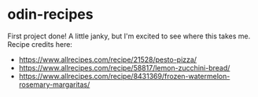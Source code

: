 # odin-recipes
First project done! A little janky, but I'm excited to see where this takes me. 
Recipe credits here: 
- https://www.allrecipes.com/recipe/21528/pesto-pizza/
- https://www.allrecipes.com/recipe/58817/lemon-zucchini-bread/
- https://www.allrecipes.com/recipe/8431369/frozen-watermelon-rosemary-margaritas/
 